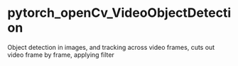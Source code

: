 # pytorch_openCv_VideoObjectDetection
Object detection in images, and tracking across video frames, cuts out video frame by frame, applying filter


